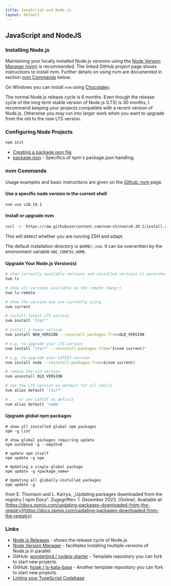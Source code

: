 ```yaml
---
title: JavaScript and Node.js
layout: default
---
```

## JavaScript and NodeJS

### Installing Node.js

Maintaining your locally installed Node.js versions using the [Node Version Manager (nvm)](https://github.com/nvm-sh/nvm) is recommended. The linked GitHub project page shows instructions to install nvm. Further details on using nvm are documented in section [nvm Commands](#nvm-commands) below.

On Windows you can install `nvm` using [Chocolatey](https://community.chocolatey.org/packages/nvm).

The normal Node.js release cycle is 6 months. Even though the release cycle of the long term stable version of Node.js (LTS) is 30 months, I recommend keeping your projects compatible with a recent version of Node.js. Otherwise you may run into larger work when you want to upgrade from the old to the new LTS version.

### Configuring Node Projects

```sh
npm init
```

- [Creating a package.json file](https://docs.npmjs.com/creating-a-package-json-file)
- [package.json](https://docs.npmjs.com/cli/v8/configuring-npm/package-json) - Specifics of npm's package.json handling.

### nvm Commands

Usage examples and basic instructions are given on the [Github: nvm](https://github.com/nvm-sh/nvm) page.

#### Use a specific node version in the current shell

```shell
nvm use v18.19.1
```

#### Install or upgrade nvm

```sh
curl -o- https://raw.githubusercontent.com/nvm-sh/nvm/v0.39.1/install.sh | bash
````

This will detect whether you are running ZSH and adapt.

The default installation directory is `$HOME/.nvm`. It can be overwritten by the environment variable `XDG_CONFIG_HOME`.

#### Upgrade Your Node.js Version(s)

```sh
# show currently available versions and installed versions in parentheses.
nvm ls

# show all versions available on the remote (many!)
nvm ls-remote

# show the version you are currently using
nvm current

# install latest LTS version
nvm install 'lts/*'

# install a newer version
nvm install NEW_VERSION --reinstall-packages-from=OLD_VERSION

# e.g. to upgrade your LTS version
nvm install 'lts/*' --reinstall-packages-from="$(nvm current)"

# e.g. to upgrade your LATEST version
nvm install node --reinstall-packages-from=$(nvm current)

# remove the old version
nvm uninstall OLD_VERSION

# set the LTS version as default for all shells
nvm alias default 'lts/*'

# ... or set LATEST as default
nvm alias default 'node'
```

#### Upgrade global npm packages

```shell
# show all installed global npm packages
npm -g list

# show global packages requiring update
npm outdated -g --depth=0

# update npm itself
npm update -g npm

# Updating a single global package
npm update -g <package_name>

# Updating all globally-installed packages
npm update -g
```

from E. Thomson und L. Karrys, „Updating packages downloaded from the registry | npm Docs“. Zugegriffen: 1. Dezember 2023. [Online]. Available at: [https://docs.npmjs.com/updating-packages-downloaded-from-the-registry](https://docs.npmjs.com/updating-packages-downloaded-from-the-registry)

### Links

- [Node.js Releases](https://nodejs.org/en/about/releases/) - shows the release cycle of Node.js.
- [Node Version Manager](https://github.com/nvm-sh/nvm) - facilitates installing multiple versions of Node.js in parallel.
- GitHub: [wonderbird / nodejs-starter](https://github.com/wonderbird/nodejs-starter) - Template repository you can fork to start new projects.
- GitHub: [hojak / js-kata-base](https://github.com/hojak/js-kata-base) - Another template repository you can fork to start new projects.
- [Linting your TypeScript Codebase](https://typescript-eslint.io/docs/linting/)